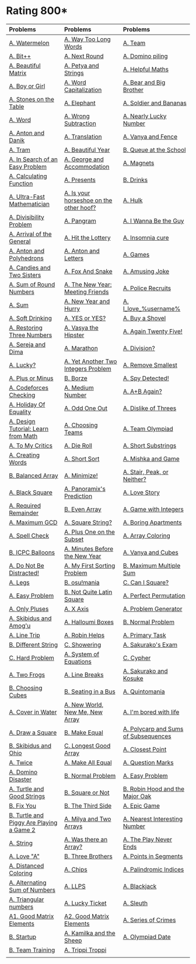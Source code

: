 # Rating 800*
| Problems | Problems | Problems |
| :- | :- | :- |
| [A. Watermelon](https://codeforces.com/problemset/problem/4/A) | [A. Way Too Long Words](https://codeforces.com/problemset/problem/71/A) | [A. Team](https://codeforces.com/problemset/problem/231/A) |
| [A. Bit++](https://codeforces.com/problemset/problem/242/A) | [A. Next Round](https://codeforces.com/problemset/problem/158/A) | [A. Domino piling](https://codeforces.com/problemset/problem/50/A) |
| [A. Beautiful Matrix](https://codeforces.com/problemset/problem/263/A) | [A. Petya and Strings](https://codeforces.com/problemset/problem/112/A) | [A. Helpful Maths](https://codeforces.com/problemset/problem/339/A) |
| [A. Boy or Girl](https://codeforces.com/problemset/problem/236/A) | [A. Word Capitalization](https://codeforces.com/problemset/problem/281/A) | [A. Bear and Big Brother](https://codeforces.com/problemset/problem/791/A) |
| [A. Stones on the Table](https://codeforces.com/problemset/problem/791/A) | [A. Elephant](https://codeforces.com/problemset/problem/617/A) | [A. Soldier and Bananas](https://codeforces.com/problemset/problem/546/A) |
| [A. Word](https://codeforces.com/problemset/problem/59/A) | [A. Wrong Subtraction](https://codeforces.com/problemset/problem/977/A) | [A. Nearly Lucky Number](https://codeforces.com/problemset/problem/110/A) |
| [A. Anton and Danik](https://codeforces.com/problemset/problem/734/A) | [A. Translation](https://codeforces.com/problemset/problem/41/A) | [A. Vanya and Fence](https://codeforces.com/problemset/problem/677/A) |
| [A. Tram](https://codeforces.com/problemset/problem/116/A) | [A. Beautiful Year](https://codeforces.com/problemset/problem/271/A) | [B. Queue at the School](https://codeforces.com/problemset/problem/266/B) |
| [A. In Search of an Easy Problem](https://codeforces.com/problemset/problem/1030/A) | [A. George and Accommodation](https://codeforces.com/problemset/problem/467/A) | [A. Magnets](https://codeforces.com/problemset/problem/344/A) |
| [A. Calculating Function](https://codeforces.com/problemset/problem/486/A) | [A. Presents](https://codeforces.com/problemset/problem/136/A) | [B. Drinks](https://codeforces.com/problemset/problem/200/B) |
| [A. Ultra-Fast Mathematician](https://codeforces.com/problemset/problem/61/A) | [A. Is your horseshoe on the other hoof?](https://codeforces.com/problemset/problem/228/A) | [A. Hulk](https://codeforces.com/problemset/problem/705/A) |
| [A. Divisibility Problem](https://codeforces.com/problemset/problem/1328/A) | [A. Pangram](https://codeforces.com/problemset/problem/502/A) | [A. I Wanna Be the Guy](https://codeforces.com/problemset/problem/469/A) |
| [A. Arrival of the General](https://codeforces.com/problemset/problem/144/A) | [A. Hit the Lottery](https://codeforces.com/problemset/problem/996/A) | [A. Insomnia cure](https://codeforces.com/problemset/problem/148/A) |
| [A. Anton and Polyhedrons](https://codeforces.com/problemset/problem/785/A) | [A. Anton and Letters](https://codeforces.com/problemset/problem/443/A) | [A. Games](https://codeforces.com/problemset/problem/268/A) |
| [A. Candies and Two Sisters](https://codeforces.com/problemset/problem/1335/A) | [A. Fox And Snake](https://codeforces.com/problemset/problem/510/A) | [A. Amusing Joke](https://codeforces.com/problemset/problem/141/A) |
| [A. Sum of Round Numbers](https://codeforces.com/problemset/problem/1352/A) | [A. The New Year: Meeting Friends](https://codeforces.com/problemset/problem/723/A) | [A. Police Recruits](https://codeforces.com/problemset/problem/427/A) |
| [A. Sum](https://codeforces.com/problemset/problem/1742/A) | [A. New Year and Hurry](https://codeforces.com/problemset/problem/750/A) | [A. I_love_\%username\%](https://codeforces.com/problemset/problem/155/A) |
| [A. Soft Drinking](https://codeforces.com/problemset/problem/151/A) | [A. YES or YES?](https://codeforces.com/problemset/problem/1703/A) | [A. Buy a Shovel](https://codeforces.com/problemset/problem/732/A) |
| [A. Restoring Three Numbers](https://codeforces.com/problemset/problem/1154/A) | [A. Vasya the Hipster](https://codeforces.com/problemset/problem/581/A) | [A. Again Twenty Five!](https://codeforces.com/problemset/problem/630/A) |
| [A. Sereja and Dima](https://codeforces.com/problemset/problem/381/A) | [A. Marathon](https://codeforces.com/problemset/problem/1692/A) | [A. Division?](https://codeforces.com/problemset/problem/1669/A) |
| [A. Lucky?](https://codeforces.com/problemset/problem/1676/A) | [A. Yet Another Two Integers Problem](https://codeforces.com/problemset/problem/1409/A) | [A. Remove Smallest](https://codeforces.com/problemset/problem/11399/A) |
| [A. Plus or Minus](https://codeforces.com/problemset/problem/1807/A) | [B. Borze](https://codeforces.com/problemset/problem/32/B) | [A. Spy Detected!](https://codeforces.com/problemset/problem/1512/A) |
| [A. Codeforces Checking](https://codeforces.com/problemset/problem/1791/A) | [A. Medium Number](https://codeforces.com/problemset/problem/1760/A) | [A. A+B Again?](https://codeforces.com/problemset/problem/1999/A) |
| [A. Holiday Of Equality](https://codeforces.com/problemset/problem/758/A) | [A. Odd One Out](https://codeforces.com/problemset/problem/1915/A) | [A. Dislike of Threes](https://codeforces.com/problemset/problem/1560/A) |
| [A. Design Tutorial: Learn from Math](https://codeforces.com/problemset/problem/472/A) | [A. Choosing Teams](https://codeforces.com/problemset/problem/432/A) | [A. Team Olympiad](https://codeforces.com/problemset/problem/490/A) |
| [A. To My Critics](https://codeforces.com/problemset/problem/1850/A) | [A. Die Roll](https://codeforces.com/problemset/problem/9/A) | [A. Short Substrings](https://codeforces.com/problemset/problem/1367/A) |
| [A. Creating Words](https://codeforces.com/problemset/problem/1985/A) | [A. Short Sort](https://codeforces.com/problemset/problem/1873/A) | [A. Mishka and Game](https://codeforces.com/problemset/problem/703/A) |
| [B. Balanced Array](https://codeforces.com/problemset/problem/1343/B) | [A. Minimize!](https://codeforces.com/problemset/problem/2009/A) | [A. Stair, Peak, or Neither?](https://codeforces.com/problemset/problem/1950/A) |
| [A. Black Square](https://codeforces.com/problemset/problem/431/A) | [A. Panoramix's Prediction](https://codeforces.com/problemset/problem/80/A) | [A. Love Story](https://codeforces.com/problemset/problem/1829/A) |
| [A. Required Remainder](https://codeforces.com/problemset/problem/1374/A) | [B. Even Array](https://codeforces.com/problemset/problem/1367/B) | [A. Game with Integers](https://codeforces.com/problemset/problem/1899/A) |
| [A. Maximum GCD](https://codeforces.com/problemset/problem/1370/A) | [A. Square String?](https://codeforces.com/problemset/problem/1619/A) | [A. Boring Apartments](https://codeforces.com/problemset/problem/1433/A) |
| [A. Spell Check](https://codeforces.com/problemset/problem/1722/A) | [A. Plus One on the Subset](https://codeforces.com/problemset/problem/1624/A) | [A. Array Coloring](https://codeforces.com/problemset/problem/1857/A) |
| [B. ICPC Balloons](https://codeforces.com/problemset/problem/1703/B) | [A. Minutes Before the New Year](https://codeforces.com/problemset/problem/1283/A) | [A. Vanya and Cubes](https://codeforces.com/problemset/problem/492/A) |
| [A. Do Not Be Distracted!](https://codeforces.com/problemset/problem/1520/A) | [A. My First Sorting Problem](https://codeforces.com/problemset/problem/1971/A) | [B. Maximum Multiple Sum](https://codeforces.com/problemset/problem/1985/B) |
| [A. Legs](https://codeforces.com/problemset/problem/1996/A) | [B. osu!mania](https://codeforces.com/problemset/problem/2009/B) | [C. Can I Square?](https://codeforces.com/problemset/problem/1915/C) |
| [A. Easy Problem](https://codeforces.com/problemset/problem/2044/A) | [B. Not Quite Latin Square](https://codeforces.com/problemset/problem/1915/B) | [A. Perfect Permutation](https://codeforces.com/problemset/problem/233/A) |
| [A. Only Pluses](https://codeforces.com/problemset/problem/1992/A) | [A. X Axis](https://codeforces.com/problemset/problem/1986/A) | [A. Problem Generator](https://codeforces.com/problemset/problem/1980/A) |
| [A. Skibidus and Amog'u](https://codeforces.com/problemset/problem/2065/A) | [A. 	Halloumi Boxes](https://codeforces.com/problemset/problem/1903/A) | [B. Normal Problem](https://codeforces.com/problemset/problem/2044/B) |
| [A. Line Trip](https://codeforces.com/problemset/problem/1901/A) | [A. Robin Helps](https://codeforces.com/problemset/problem/2014/A) | [A. Primary Task](https://codeforces.com/problemset/problem/2000/A) |
| [B. Different String](https://codeforces.com/problemset/problem/1971/B) | [C. Showering](https://codeforces.com/problemset/problem/1999/C) | [A. Sakurako's Exam](https://codeforces.com/problemset/problem/2008/A) |
| [C. Hard Problem](https://codeforces.com/problemset/problem/2044/C) | [A. System of Equations](https://codeforces.com/problemset/problem/214/A) | [C. Cypher](https://codeforces.com/problemset/problem/1703/C) |
| [A. Two Frogs](https://codeforces.com/problemset/problem/2055/A) | [A. Line Breaks](https://codeforces.com/problemset/problem/2050/A) | [A. Sakurako and Kosuke](https://codeforces.com/problemset/problem/2033/A) |
| [B. Choosing Cubes](https://codeforces.com/problemset/problem/1980/B) | [B. Seating in a Bus](https://codeforces.com/problemset/problem/2000/B) | [A. Quintomania](https://codeforces.com/problemset/problem/2036/A) |
| [A. Cover in Water](https://codeforces.com/problemset/problem/1900/A) | [A. New World, New Me, New Array](https://codeforces.com/problemset/problem/2072/A) | [A. I'm bored with life](https://codeforces.com/problemset/problem/822/A) |
| [A. Draw a Square](https://codeforces.com/problemset/problem/2074/A) | [B. Make Equal](https://codeforces.com/problemset/problem/1931/B) | [A. Polycarp and Sums of Subsequences](https://codeforces.com/problemset/problem/1618/A) |
| [B. Skibidus and Ohio](https://codeforces.com/problemset/problem/2065/B) | [C. Longest Good Array](https://codeforces.com/problemset/problem/2008/C) | [A. Closest Point](https://codeforces.com/problemset/problem/2004/A) |
| [A. Twice](https://codeforces.com/problemset/problem/2037/A) | [A. Make All Equal](https://codeforces.com/problemset/problem/2001/A) | [A. Question Marks](https://codeforces.com/problemset/problem/1993/A) |
| [A. Domino Disaster](https://codeforces.com/problemset/problem/1567/A) | [B. Normal Problem](https://codeforces.com/problemset/problem/2044/B) | [A. Easy Problem](https://codeforces.com/problemset/problem/2044/A) |
| [A. Turtle and Good Strings](https://codeforces.com/problemset/problem/2003/A) | [B. Square or Not](https://codeforces.com/problemset/problem/2008/B) | [B. Robin Hood and the Major Oak](https://codeforces.com/problemset/problem/2014/B) |
| [B. Fix You](https://codeforces.com/problemset/problem/1391/B) | [B. The Third Side](https://codeforces.com/problemset/problem/2074/B) | [A. Epic Game](https://codeforces.com/problemset/problem/119/A) |
| [B. Turtle and Piggy Are Playing a Game 2](https://codeforces.com/problemset/problem/2003/B) | [A. Milya and Two Arrays](https://codeforces.com/problemset/problem/2059/A) | [A. Nearest Interesting Number](https://codeforces.com/problemset/problem/1183/A) |
| [A. String](https://codeforces.com/problemset/problem/2062/A) | [A. Was there an Array?](https://codeforces.com/problemset/problem/2069/A) | [A. The Play Never Ends](https://codeforces.com/problemset/problem/2071/A) |
| [A. Love "A"](https://codeforces.com/problemset/problem/1146/A) | [B. Three Brothers](https://codeforces.com/problemset/problem/2010/B) | [A. Points in Segments](https://codeforces.com/problemset/problem/1015/A) |
| [A. Distanced Coloring](https://codeforces.com/problemset/problem/2002/A) | [A. Chips](https://codeforces.com/problemset/problem/92/A) | [A. Palindromic Indices](https://codeforces.com/problemset/problem/1682/A) |
| [A. Alternating Sum of Numbers](https://codeforces.com/problemset/problem/2010/A) | [A. LLPS](https://codeforces.com/problemset/problem/202/A) | [A. Blackjack](https://codeforces.com/problemset/problem/104/A) |
| [A. Triangular numbers](https://codeforces.com/problemset/problem/47/A) | [A. Lucky Ticket](https://codeforces.com/problemset/problem/146/A) | [A. Sleuth](https://codeforces.com/problemset/problem/49/A) |
| [A1. Good Matrix Elements](https://codeforces.com/problemset/problem/177/A1) | [A2. Good Matrix Elements](https://codeforces.com/problemset/problem/177/A2) | [A. Series of Crimes](https://codeforces.com/problemset/problem/181/A) |
| [B. Startup](https://codeforces.com/problemset/problem/2036/B) | [A. Kamilka and the Sheep](https://codeforces.com/contest/2092/problem/A) | [A. Olympiad Date](https://codeforces.com/contest/2091/problem/A) |
| [B. Team Training](https://codeforces.com/contest/2091/problem/B) | [A. Trippi Troppi](https://codeforces.com/contest/2094/problem/A) | []() |
| []() | []() | []() |